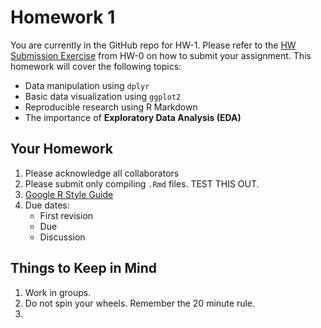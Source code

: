 # Homework 1

You are currently in the GitHub repo for HW-1. Please refer to the [HW
Submission 
Exercise](https://github.com/Middlebury-Data-Science/HW-0#hw-submission-exercise)
from HW-0 on how to submit your assignment. This homework will cover the 
following topics:

* Data manipulation using `dplyr`
* Basic data visualization using `ggplot2`
* Reproducible research using R Markdown
* The importance of **Exploratory Data Analysis (EDA)**



## Your Homework

1. Please acknowledge all collaborators
1. Please submit only compiling `.Rmd` files. TEST THIS OUT.
1. [Google R Style Guide](https://google-styleguide.googlecode.com/svn/trunk/Rguide.xml)
1. Due dates:
    + First revision
    + Due
    + Discussion

    

## Things to Keep in Mind

1. Work in groups. 
1. Do not spin your wheels. Remember the 20 minute rule.
1. 
